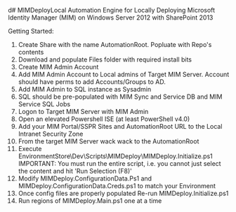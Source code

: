 d# MIMDeployLocal
Automation Engine for Locally Deploying Microsoft Identity Manager (MIM) on Windows Server 2012 with SharePoint 2013

Getting Started:
1. Create Share with the name AutomationRoot. Popluate with Repo's contents
2. Download and populate Files folder with required install bits
3. Create MIM Admin Account
4. Add MIM Admin Account to Local admins of Target MIM Server.  Account should have perms to add Accounts/Groups to AD.
5. Add MIM Admin to SQL instance as Sysadmin
6. SQL should be pre-populated with MIM Sync and Service DB and MIM Service SQL Jobs
7. Logon to Target MIM Server with MIM Admin
8. Open an elevated Powershell ISE (at least PowerShell v4.0)
9. Add your MIM Portal/SSPR Sites and AutomationRoot URL to the Local Intranet Security Zone 
10. From the target MIM Server wack wack to the AutomationRoot
11. Execute EnvironmentStore\Dev\Scripts\MIMDeploy\MIMDeploy.Initialize.ps1 IMPORTANT: You must run the entire script, i.e. you cannot just select the content and hit 'Run Selection (F8)'
12. Modify MIMDeploy.ConfigurationData.Ps1 and MIMDeploy.ConfigurationData.Creds.ps1 to match your Environment
13. Once config files are properly populated Re-run MIMDeploy.Initialize.ps1
14. Run regions of MIMDeploy.Main.ps1 one at a time
